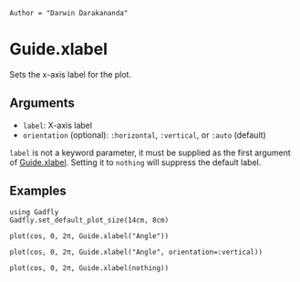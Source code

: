 ```@meta
Author = "Darwin Darakananda"
```

# Guide.xlabel

Sets the x-axis label for the plot.

## Arguments
  * `label`: X-axis label
  * `orientation` (optional): `:horizontal`, `:vertical`, or `:auto` (default)

`label` is not a keyword parameter, it must be supplied as the first
argument of [Guide.xlabel](@ref).  Setting it to `nothing` will suppress
the default label.

## Examples

```@setup 1
using Gadfly
Gadfly.set_default_plot_size(14cm, 8cm)
```

```@example 1
plot(cos, 0, 2π, Guide.xlabel("Angle"))
```

```@example 1
plot(cos, 0, 2π, Guide.xlabel("Angle", orientation=:vertical))
```

```@example 1
plot(cos, 0, 2π, Guide.xlabel(nothing))
```
